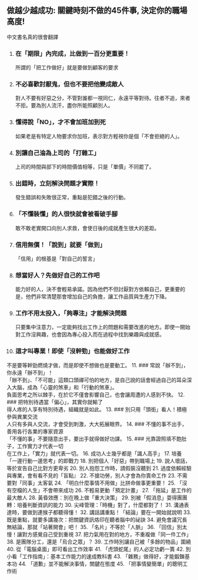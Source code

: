 ## 做越少越成功: 關鍵時刻不做的45件事, 決定你的職場高度!
中文書名真的很會翻譯

1. ### 在「期限」內完成，比做到一百分更重要！  
    所謂的「把工作做好」就是要做到顧客的要求
2. ### 不必喜歡討厭鬼，但也不要把他變成敵人  
    對人不要有好惡之分，不管對誰都一視同仁，永遠平等對待。往者不追，來者不拒。要為別人流汗，盡你所能照顧別人。
3. ### 懂得說「NO」，才不會加班加到死  
    如果老是有特定人物要求你加班，表示對方輕視你是個「不會拒絕的人」。
4. ###  別讓自己淪為上司的「打雜工」  
    上司的時間與部下的時間價值相等，只是「單價」不同罷了。
5. ### 出錯時，立刻解決問題才實際！  
    發生錯誤和失敗很正常，重點是犯錯之後的行動。
6. ### 「不懂裝懂」的人很快就會被看破手腳  
   敢不敢老實開口向別人求救，會使日後的成就產生很大的差距。
7. ### 信用無價！「說到」就要「做到」
   「信用」的根基是「對自己的誓言」
8. ### 想當好人？先做好自己的工作吧  
   能力好的人，決不會輕易承諾。因為他們不但討厭對方依賴自己，更重要的是，他們非常清楚那會增加自己的負擔，讓工作品質與生產力下降。
9. ### 工作不用太投入，「夠專注」才能解決問題  
   只要集中注意力，一定能夠找出工作上的問題和需要改進的地方。即使一開始對工作沒興趣，也會因為專心投入而在過程中找到樂趣與成就感。
10. ### 這才叫專業！即使「沒幹勁」也能做好工作  
   不是要等幹勁燃燒才做，而是即使不想做也是要動工。
11. ### 常說「辦不到」，你永遠「辦不到」！  
   「辦不到」、「不可能」這類口頭禪可怕的地方，是自己說的話會經過自己的耳朵深入大腦，成為「心靈的煞車」和「行動的煞車」。  
   負面思考之所以棘手，在於它不僅會影響自己，也會讓周遭的人感到不快。
12. ### 把特別待遇當「偏心」，其實你就輸了  
   得人疼的人享有特別待遇，組織就是如此。
13. ### 別只用「頭銜」看人！積極參與異業交流  
   人只有多與人交流，才會受到刺激，大大拓展眼界。
14. ### 不懂的事不出手，善用各行各業的專家資源  
   「不懂的事」不要隨意出手，要出手就得做好功課。
15. ### 光靠證照填不飽肚子，工作實力才代表一切  
   在工作上，「實力」就代表一切。
16. 成功人士幾乎都是「識人高手」
17. 培養「一邊行動一邊思考」的即戰力
18. 別把個人「好惡」帶到職場上
19. 說人壞話，等於宣告自己比對方更卑劣
20. 別人抱怨工作時，請假裝沒聽到
21. 過度依賴經驗與專業，會有看不見的「盲點』
22. 不搶功勞，別人才會為你賣命工作
23. 不需要對「同事」太客氣
24. 「明白什麼事情不用做」比拼命做事更重要！
25. 「沒有空檔的人生」不會帶來成功
26. 不輕易更動「預定計畫」
27. 「拖延」是工作的最大敵人
28. 黃昏效應：別在晚上做「重大決策」
29. 別被「假消息」耍得團團轉：培養判斷資訊的能力
30. 尖峰管理：「時機」對了，什麼都對了！
31. 溝通表達時，要做到連猴子都聽得懂！
32. 講話講重點！「結論」要在一開始就說明
33. 既是重點，就要多講幾次：把關鍵資訊烙印在聽者腦中的祕訣
34. 避免會議冗長無結論，那就「站著開會」吧！
35. 「名片」不等於「人脈」
36. 「回信」別太慢！讓對方感覺自己受到重視
37. 把力氣用在對的地方，不重複做「同一件工作」
38. 是團隊分工，還是「烏合之眾」？
39. 工作時別讓自己被「多餘的物品」圍繞
40. 從「電腦桌面」即可看出工作效率
41. 「虎頭蛇尾」的人必定功虧一簣
42. 別小看「工作指南」：基本工作能力的速成教科書
43. 「雜務」做得好，才能鍛鍊基本功
44. 「道歉」並不能解決事情，關鍵在態度
45. 「把事情變簡單」的聰明工作術